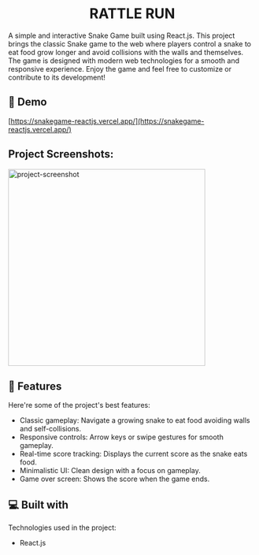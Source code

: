 <h1 align="center" id="title">RATTLE RUN</h1>

<p id="description">A simple and interactive Snake Game built using React.js. This project brings the classic Snake game to the web where players control a snake to eat food grow longer and avoid collisions with the walls and themselves. The game is designed with modern web technologies for a smooth and responsive experience. Enjoy the game and feel free to customize or contribute to its development!</p>

<h2>🚀 Demo</h2>

[https://snakegame-reactjs.vercel.app/](https://snakegame-reactjs.vercel.app/)

<h2>Project Screenshots:</h2>

<img src="" alt="project-screenshot" width="400" height="400/">

  
  
<h2>🧐 Features</h2>

Here're some of the project's best features:

*   Classic gameplay: Navigate a growing snake to eat food avoiding walls and self-collisions.
*   Responsive controls: Arrow keys or swipe gestures for smooth gameplay.
*   Real-time score tracking: Displays the current score as the snake eats food.
*   Minimalistic UI: Clean design with a focus on gameplay.
*   Game over screen: Shows the score when the game ends.

  
  
<h2>💻 Built with</h2>

Technologies used in the project:

*   React.js
